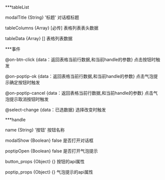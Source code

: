 
***tableList

modalTitle {String} '标题' 对话框标题

tableColumns {Array} [必传] 表格列表表头数据

tableData {Array} [] 表格列表数据


***事件

@on-btn-click {data：返回表格当前行数据,和当前handle的参数} 点击按钮时触发

@on-poptip-ok {data：返回表格当前行数据,和当前handle的参数} 点击气泡提示确定按钮时触发

@on-poptip-cancel {data：返回表格当前行数据,和当前handle的参数} 点击气泡提示取消按钮时触发

@select-change {data：已选数据} 选择改变时触发

***handle

name {String} '按钮' 按钮名称

modalShow {Boolean} false 是否打开对话框

poptipOpen {Boolean} false 是否打开气泡提示

button_props {Object} {} 按钮的api属性

poptip_props {Object} {} 气泡提示的api属性

